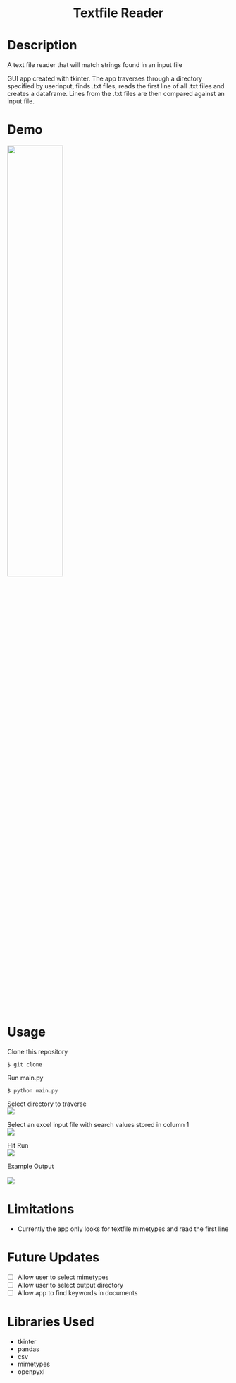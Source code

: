 # <h1 align=center> Textfile Reader </h1>
# Description
A text file reader that will match strings found in an input file

GUI app created with tkinter. The app traverses through a directory specified by userinput, finds .txt files, reads the first line of all .txt files and creates a dataframe.
Lines from the .txt files are then compared against an input file.

# Demo
<img src='https://media.giphy.com/media/82O2d7Oe8oWpeUJObj/giphy.gif' width=50% height=auto >

# Usage
Clone this repository <br>
```
$ git clone
```
Run main.py <br>
```
$ python main.py
```
Select directory to traverse <br>
<img src='https://user-images.githubusercontent.com/73659708/123164679-43c6d900-d441-11eb-8f62-b74e72887167.png'> <br>

Select an excel input file with search values stored in column 1 <br>
<img src='https://user-images.githubusercontent.com/73659708/123164882-8092d000-d441-11eb-911c-73be3d6c9fd9.png'> <br>

Hit Run <br>
<img src='https://user-images.githubusercontent.com/73659708/123165472-470e9480-d442-11eb-8aed-e8e935007137.png'>

Example Output <br><br>
<img src='https://user-images.githubusercontent.com/73659708/123165326-175f8c80-d442-11eb-95e1-4e4f80bffff9.png'>

# Limitations
- Currently the app only looks for textfile mimetypes and read the first line

# Future Updates
- [ ] Allow user to select mimetypes
- [ ] Allow user to select output directory
- [ ] Allow app to find keywords in documents

# Libraries Used
- tkinter
- pandas
- csv
- mimetypes
- openpyxl
